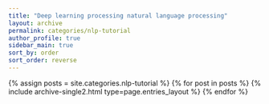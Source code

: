 ```yaml
---
title: "Deep learning processing natural language processing"
layout: archive
permalink: categories/nlp-tutorial
author_profile: true
sidebar_main: true
sort_by: order
sort_order: reverse
---
```



{% assign posts = site.categories.nlp-tutorial %}
{% for post in posts %} {% include archive-single2.html type=page.entries_layout %} {% endfor %}